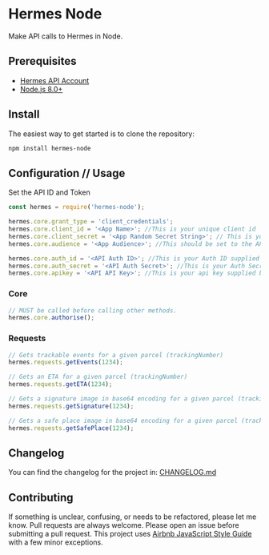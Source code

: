 # Hermes Node

Make API calls to Hermes in Node.

## Prerequisites

- [Hermes API Account](http://myhermes.co.uk)
- [Node.js 8.0+](http://nodejs.org)

## Install

The easiest way to get started is to clone the repository:

```bash
npm install hermes-node
```

## Configuration // Usage

Set the API ID and Token

```js
const hermes = require('hermes-node');

hermes.core.grant_type = 'client_credentials';
hermes.core.client_id = '<App Name>'; //This is your unique client id
hermes.core.client_secret = '<App Random Secret String>'; // This is your client secret key
hermes.core.audience = '<App Audience>'; //This should be set to the API you are trying to access. (i.e. “client-print-in-store-api” OR “client-tracking-api”)

hermes.core.auth_id = '<API Auth ID>'; //This is your Auth ID supplied by Hermes
hermes.core.auth_secret = '<API Auth Secret>'; //This is your Auth Secret supplied by Hermes
hermes.core.apikey = '<API API Key>'; //This is your api key supplied by Hermes
```

### Core

```js
// MUST be called before calling other methods.
hermes.core.authorise();
```

### Requests

```js
// Gets trackable events for a given parcel (trackingNumber)
hermes.requests.getEvents(1234);

// Gets an ETA for a given parcel (trackingNumber)
hermes.requests.getETA(1234);

// Gets a signature image in base64 encoding for a given parcel (trackingNumber)
hermes.requests.getSignature(1234);

// Gets a safe place image in base64 encoding for a given parcel (trackingNumber)
hermes.requests.getSafePlace(1234);
```

## Changelog

You can find the changelog for the project in: [CHANGELOG.md](https://github.com/AndrewBarber/hermes-node/blob/master/CHANGELOG.md)

## Contributing

If something is unclear, confusing, or needs to be refactored, please let me know.
Pull requests are always welcome. Please open an issue before
submitting a pull request. This project uses [Airbnb JavaScript Style Guide](https://github.com/airbnb/javascript) with a few minor exceptions.
